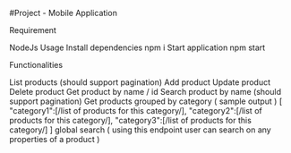 #Project - Mobile Application

Requirement

NodeJs
Usage Install dependencies npm i Start application npm start

Functionalities

List products (should support pagination)
Add product
Update product
Delete product
Get product by name / id
Search product by name (should support pagination)
Get products grouped by category ( sample output ) [ "category1":[/list of products for this category/], "category2":[/list of products for this category/], "category3":[/list of products for this category/] ]
global search ( using this endpoint user can search on any properties of a product )

